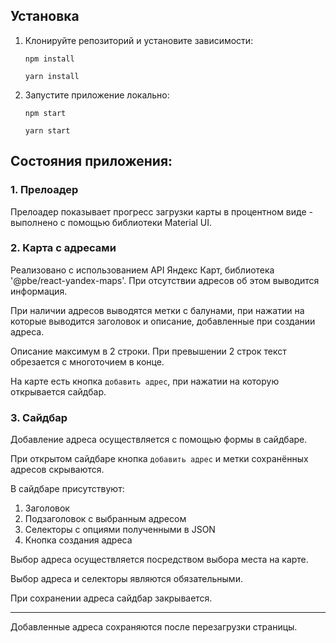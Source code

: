 ## Установка

1. Клонируйте репозиторий и установите зависимости:

    `npm install`

    `yarn install`

2. Запустите приложение локально:

    `npm start`

    `yarn start`


## Состояния приложения:

### 1. Прелоадер
Прелоадер показывает прогресс загрузки карты в процентном виде - выполнено с помощью библиотеки Material UI.

### 2. Карта с адресами
Реализовано с использованием API Яндекс Карт, библиотека '@pbe/react-yandex-maps'.
При отсутствии адресов об этом выводится информация.

При наличии адресов выводятся метки с балунами, при нажатии на которые выводится заголовок и описание, добавленные при создании адреса.

Описание максимум в 2 строки. При превышении 2 строк текст обрезается с многоточием в конце.

На карте есть кнопка `добавить адрес`, при нажатии на которую открывается сайдбар.

### 3. Сайдбар
Добавление адреса осуществляется с помощью формы в сайдбаре.

При открытом сайдбаре кнопка `добавить адрес` и метки сохранённых адресов скрываются.

В сайдбаре присутствуют:

1. Заголовок
2. Подзаголовок с выбранным адресом
3. Селекторы с опциями полученными в JSON
4. Кнопка создания адреса

Выбор адреса осуществляется посредством выбора места на карте.

Выбор адреса и селекторы являются обязательными.

При сохранении адреса сайдбар закрывается.

----
Добавленные адреса сохраняются после перезагрузки страницы.







